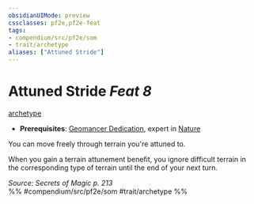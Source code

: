 ```yaml
---
obsidianUIMode: preview
cssclasses: pf2e,pf2e-feat
tags:
- compendium/src/pf2e/som
- trait/archetype
aliases: ["Attuned Stride"]
---
```

# Attuned Stride  *Feat 8*  
[archetype](rules/traits/archetype.md "Archetype Feat Trait")  

- **Prerequisites**: [Geomancer Dedication](compendium/feats/geomancer-dedication-som.md), expert in [Nature](compendium/skills.md#Nature)

You can move freely through terrain you're attuned to.

When you gain a terrain attunement benefit, you ignore difficult terrain in the corresponding type of terrain until the end of your next turn.

*Source: Secrets of Magic p. 213*  
%% #compendium/src/pf2e/som #trait/archetype %%